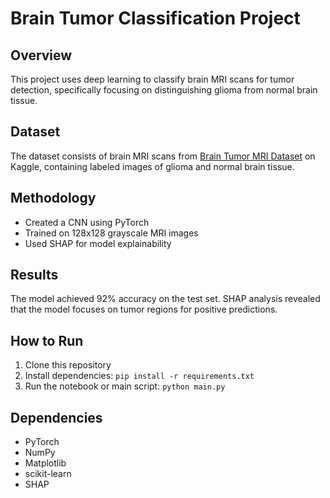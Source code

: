 
# Brain Tumor Classification Project

## Overview
This project uses deep learning to classify brain MRI scans for tumor detection, specifically focusing on distinguishing glioma from normal brain tissue.

## Dataset
The dataset consists of brain MRI scans from [Brain Tumor MRI Dataset](https://www.kaggle.com/datasets/masoudnickparvar/brain-tumor-mri-dataset) on Kaggle, containing labeled images of glioma and normal brain tissue.

## Methodology
- Created a CNN using PyTorch
- Trained on 128x128 grayscale MRI images
- Used SHAP for model explainability

## Results
The model achieved 92% accuracy on the test set. SHAP analysis revealed that the model focuses on tumor regions for positive predictions.

## How to Run
1. Clone this repository
2. Install dependencies: `pip install -r requirements.txt`
3. Run the notebook or main script: `python main.py`

## Dependencies
- PyTorch
- NumPy
- Matplotlib
- scikit-learn
- SHAP
